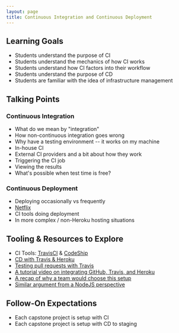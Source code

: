 ```yaml
---
layout: page
title: Continuous Integration and Continuous Deployment
---
```


## Learning Goals

* Students understand the purpose of CI
* Students understand the mechanics of how CI works
* Students understand how CI factors into their workflow
* Students understand the purpose of CD
* Students are familiar with the idea of infrastructure management

## Talking Points

### Continuous Integration

* What do we mean by "integration"
* How non-continuous integration goes wrong
* Why have a testing environment -- it works on my machine
* In-house CI
* External CI providers and a bit about how they work
* Triggering the CI job
* Viewing the results
* What's possible when test time is free?

### Continuous Deployment

* Deploying occasionally vs frequently
* [Netflix](http://techblog.netflix.com/2015/11/global-continuous-delivery-with.html)
* CI tools doing deployment
* In more complex / non-Heroku hosting situations

## Tooling & Resources to Explore

* CI Tools: [TravisCI](https://travis-ci.org/) & [CodeShip](https://codeship.com)
* [CD with Travis & Heroku](https://docs.travis-ci.com/user/deployment/heroku/)
* [Testing pull requests with Travis](https://docs.travis-ci.com/user/pull-requests)
* [A tutorial video on integrating GitHub, Travis, and Heroku](https://www.youtube.com/watch?v=5AhMk26eLz0)
* [A recap of why a team would choose this setup](https://medium.com/@anicolaspp/github-travis-ci-and-heroku-platform-fe21a72dfb5#.s7o89bwf0)
* [Similar argument from a NodeJS perspective](https://shapeshed.com/continuously-deploy-node-apps-with-github-travis-and-heroku/)

## Follow-On Expectations

* Each capstone project is setup with CI
* Each capstone project is setup with CD to staging
